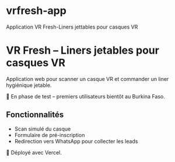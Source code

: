 # vrfresh-app
Application VR Fresh-Liners jettables pour casques VR
# VR Fresh – Liners jetables pour casques VR

Application web pour scanner un casque VR et commander un liner hygiénique jetable.

🚀 En phase de test – premiers utilisateurs bientôt au Burkina Faso.

## Fonctionnalités
- Scan simulé du casque
- Formulaire de pré-inscription
- Redirection vers WhatsApp pour collecter les leads

🔧 Déployé avec Vercel.
